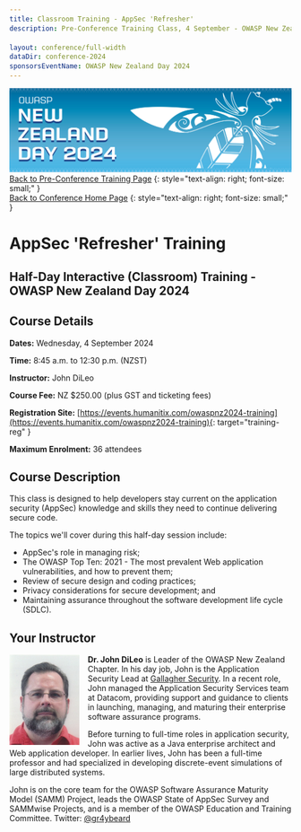 ```yaml
---
title: Classroom Training - AppSec 'Refresher'
description: Pre-Conference Training Class, 4 September - OWASP New Zealand Day 2024 

layout: conference/full-width
dataDir: conference-2024
sponsorsEventName: OWASP New Zealand Day 2024
---
```


[![Web Banner](/assets/images/2024_Banner_Graphic.jpg)](/conference/)   
[Back to Pre-Conference Training Page](training.md)
{: style="text-align: right; font-size: small;" }   
[Back to Conference Home Page](index.md)
{: style="text-align: right; font-size: small;" }   

# AppSec 'Refresher' Training

## Half-Day Interactive (Classroom) Training - OWASP New Zealand Day 2024

## Course Details 

**Dates:** Wednesday, 4 September 2024

**Time:** 8:45 a.m. to 12:30 p.m. (NZST)

**Instructor:** John DiLeo   

**Course Fee:** NZ $250.00 (plus GST and ticketing fees)

**Registration Site:** [https://events.humanitix.com/owaspnz2024-training](https://events.humanitix.com/owaspnz2024-training){: target="training-reg" }

**Maximum Enrolment:** 36 attendees

## Course Description

This class is designed to help developers stay current on the application security (AppSec) knowledge and skills they need to continue delivering secure code. 

The topics we'll cover during this half-day session include: 

* AppSec's role in managing risk;
* The OWASP Top Ten: 2021 - The most prevalent Web application vulnerabilities, and how to prevent them;
* Review of secure design and coding practices;
* Privacy considerations for secure development; and 
* Maintaining assurance throughout the software development life cycle (SDLC).

## Your Instructor

<img src="/assets/images/2024/Photo-John_DiLeo.jpg" alt="Photo of John DiLeo" style="float: left; width: 125px; margin-right: 15px;" />

**Dr. John DiLeo** is Leader of the OWASP New Zealand Chapter. In his day job, John is the Application Security Lead at 
[Gallagher Security](https://gallagher.com). In a recent role, John managed the Application Security Services team at Datacom, 
providing support and guidance to clients in launching, managing, and maturing their enterprise software assurance programs.  
 
Before turning to full-time roles in application security, John was active as a Java enterprise architect and Web application developer. In earlier lives, John has been a full-time professor and had specialized in developing discrete-event simulations of large distributed systems.  

John is on the core team for the OWASP Software Assurance Maturity Model (SAMM) Project, leads the OWASP State of AppSec Survey and SAMMwise Projects, and is a member of the OWASP Education and Training Committee. Twitter: [@gr4ybeard](https://www.twitter.com/gr4ybeard)
